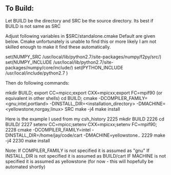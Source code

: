 To Build:
--------
Let BUILD be the directory and SRC be the source directory.
Its best if BUILD is not same as SRC

Adjust following variables in $SRC/standalone.cmake
Default are given below. Cmake unfortunately is unable to find this or
more likely I am not skilled enough to make it find these automatically.

set(NUMPY_SRC /usr/local/lib/python2.7/site-packages/numpy/f2py/src/)
set(NUMPY_INCLUDE /usr/local/lib/python2.7/site-packages/numpy/core/include/)
set(PYTHON_INCLUDE /usr/local/include/python2.7 )

Then do following commands:

mkdir BUILD;
export CC=mpicc;export CXX=mpicxx;export FC=mpif90 (or equivalent in other shells)
cd BUILD;
cmake -DCOMPILER_FAMILY=<gnu,intel,portland> -DINSTALL_DIR=<installation_directory> -DMACHINE=<yellowstone,norgay,linux> SRC
make -j4
make install 

Here is the example I used from my csh_history
 2225  mkdir BUILD
 2226  cd BUILD/
 2227  setenv CC=mpicc;setenv CXX=mpicxx;setenv FC=mpif90;
 2228  cmake -DCOMPILER_FAMILY=intel -DINSTALL_DIR=/home/jay/code/cart -DMACHINE=yellowstone..
 2229  make -j4
 2230  make install

Note:
If COMPILER_FAMILY is not specified it is assumed as "gnu"
If INSTALL_DIR is not specified it is assumed as BUILD/cart
IF MACHINE is not specified it is assumed as yellowstone (for now - this will hopefully be automated shortly)